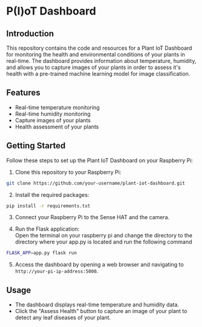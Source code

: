 # P(I)oT Dashboard

## Introduction

This repository contains the code and resources for a Plant IoT Dashboard for monitoring the health and environmental conditions of your plants in real-time. The dashboard provides information about temperature, humidity, and allows you to capture images of your plants in order to assess it's health with a pre-trained machine learning model for image classification.

## Features

- Real-time temperature monitoring
- Real-time humidity monitoring
- Capture images of your plants
- Health assessment of your plants

## Getting Started

Follow these steps to set up the Plant IoT Dashboard on your Raspberry Pi:

1. Clone this repository to your Raspberry Pi:

```bash
git clone https://github.com/your-username/plant-iot-dashboard.git
```

2. Install the required packages:
```bash
pip install -r requirements.txt
```

3. Connect your Raspberry Pi to the Sense HAT and the camera.

4. Run the Flask application:<br />
Open the terminal on your raspberry pi and change the directory to the directory where your app.py is located and run the following command
```bash
FLASK_APP=app.py flask run
```

5. Access the dashboard by opening a web browser and navigating to `http://your-pi-ip-address:5000`.

## Usage

- The dashboard displays real-time temperature and humidity data.
- Click the "Assess Health" button to capture an image of your plant to detect any leaf diseases of your plant. 







